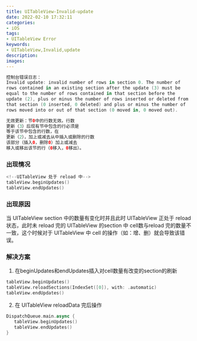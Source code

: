 ```yaml
---
title: UITableView-Invalid-update
date: 2022-02-10 17:32:11
categories:
- iOS
tags:
- UITableView Error
keywords:
- UITableView,Invalid,update
description:
images:
---
```

```swift
控制台错误日志：
Invalid update: invalid number of rows in section 0. The number of
rows contained in an existing section after the update (3) must be
equal to the number of rows contained in that section before the
update (2), plus or minus the number of rows inserted or deleted from
that section (0 inserted, 0 deleted) and plus or minus the number of
rows moved into or out of that section (0 moved in, 0 moved out).

无效更新：节0中的行数无效。行数
更新（3）后现有节中包含的行必须是
等于该节中包含的行数，在
更新（2），加上或减去从中插入或删除的行数
该部分（插入0，删除0）加上或减去
移入或移出该节的行（0移入，0移出）。
```
<!-- more -->
### 出现情况
```swift
<!--UITableView 处于 reload 中-->
tableView.beginUpdates()
tableView.endUpdates()
```

### 出现原因
当 UITableView section 中的数量有变化时并且此时 UITableView 正处于 reload 状态，此时未 reload 完的 UITableView 的section 中 cell数与reload 完的数量不一致，这个时候对于 UITableView 中 cell 的操作（如：增、删）就会导致该错误。

### 解决方案
1. 在beginUpdates和endUpdates插入对cell数量有改变的section的刷新
```swift
tableView.beginUpdates()
tableView.reloadSections(IndexSet([0]), with: .automatic)
tableView.endUpdates()
```
2. 在 UITableView reloadData 完后操作
```swift
DispatchQueue.main.async {
   tableView.beginUpdates()
   tableView.endUpdates()
}
```
